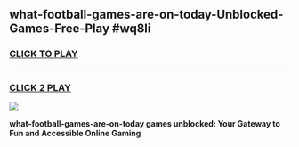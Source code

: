 
## what-football-games-are-on-today-Unblocked-Games-Free-Play #wq8li
<h3>
<a href="https://us.freeplayer.one?title=what-football-games-are-on-today&ref=9M">CLICK TO PLAY</a></h3>
<hr>

<h3>
<a href="https://us.freeplayer.one?title=what-football-games-are-on-today&ref=9M">CLICK 2 PLAY</a>
  
</h3>

<a href="https://us.freeplayer.one?title=what-football-games-are-on-today&ref=9M"><img src="https://clearcache.store/games.png"></a>


**what-football-games-are-on-today games unblocked: Your Gateway to Fun and Accessible Online Gaming**
